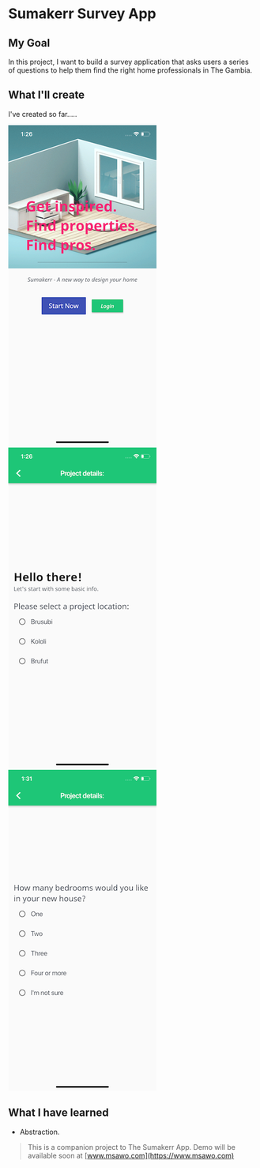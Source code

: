 # Sumakerr Survey App

## My Goal

In this project, I want to build a survey application that asks users a series of questions to help them find the right home professionals in The Gambia. 


## What I'll create

I've created so far.....

![Finished App](https://github.com/msawo/sumakerr_survey/blob/master/images/simulator/sumakerr_survey_01.png)
![Finished App](https://github.com/msawo/sumakerr_survey/blob/master/images/simulator/sumakerr_survey_02.png)
![Finished App](https://github.com/msawo/sumakerr_survey/blob/master/images/simulator/sumakerr_survey_03.png)

## What I have learned

- Abstraction.



>This is a companion project to The Sumakerr App. Demo will be available soon at [www.msawo.com](https://www.msawo.com)
